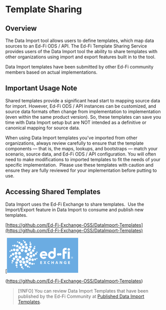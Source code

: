 # Template Sharing

## Overview

The Data Import tool allows users to define templates, which map data sources to an Ed-Fi ODS / API. The Ed-Fi Template Sharing Service provides users of the Data Import tool the ability to share templates with other organizations using import and export features built in to the tool.

Data Import templates have been submitted by other Ed-Fi community members based on actual implementations.

## Important Usage Note

Shared templates provide a significant head start to mapping source data for import. However, Ed-Fi ODS / API instances can be customized, and source data formats often change from implementation to implementation (even within the same product version). So, these templates can save you time with Data Import setup but are NOT intended as a definitive or canonical mapping for source data.

When using Data Import templates you've imported from other organizations, always review carefully to ensure that the template components — that is, the maps, lookups, and bootstraps — match your scenario, source data, and Ed-Fi ODS / API configuration. You will often need to make modifications to imported templates to fit the needs of your specific implementation.  Please use these templates with caution and ensure they are fully reviewed for your implementation before putting to use.

## Accessing Shared Templates

Data Import uses the Ed-Fi Exchange to share templates.  Use the Import/Export feature in Data Import to consume and publish new templates.

[https://github.com/Ed-Fi-Exchange-OSS/DataImport-Templates](https://github.com/Ed-Fi-Exchange-OSS/DataImport-Templates)

[![Ed-Fi Exchange logo](https://github.com/Ed-Fi-Exchange-OSS/.github/raw/main/profile/ed-fi-exchange.png)

(https://github.com/Ed-Fi-Exchange-OSS/DataImport-Templates)

> [!INFO]
> You can review Data Import Templates that have been published by the Ed-Fi Community at [Published Data Import Templates](../../data-import/technical-articles/data-import-article-archive/published-data-import-templates).
